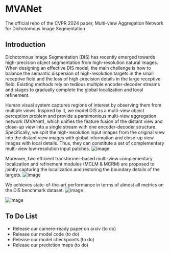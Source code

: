 # MVANet
The official repo of the CVPR 2024 paper, Multi-view Aggregation Network for Dichotomous Image Segmentation

## Introduction
Dichotomous Image Segmentation (DIS) has recently emerged towards high-precision object segmentation from high-resolution natural images. When designing an effective DIS model, the main challenge is how to balance the semantic dispersion of high-resolution targets in the small receptive field and the loss of high-precision details in the large receptive field. Existing methods rely on tedious multiple encoder-decoder streams and stages to gradually complete the global localization and local refinement. 

Human visual system captures regions of interest by observing them from multiple views. Inspired by it, we model DIS as a multi-view object perception problem and provide a parsimonious multi-view aggregation network (MVANet), which unifies the feature fusion of the distant view and close-up view into a single stream with one encoder-decoder structure. Specifically, we split the high-resolution input images from the original view into the distant view images with global information and close-up view images with local details. Thus, they can constitute a set of complementary multi-view low-resolution input patches.
![image](https://github.com/qianyu-dlut/MVANet/assets/73575386/2cff2cc2-ca24-469b-98ab-ed2585329609)

Moreover, two efficient transformer-based multi-view complementary localization and refinement modules (MCLM & MCRM) are proposed to jointly capturing the localization and restoring the boundary details of the targets. 
![image](https://github.com/qianyu-dlut/MVANet/assets/73575386/14c3e234-bdfe-49a5-a5ed-c82cc776d947)

We achieves state-of-the-art performance in terms of almost all metrics on the DIS benchmark dataset. 
![image](https://github.com/qianyu-dlut/MVANet/assets/73575386/6f3c0c1b-6cc2-4f0d-b563-7dc0c9050a52)

![image](https://github.com/qianyu-dlut/MVANet/assets/73575386/3c4443d8-fd6f-49f3-988d-45215bc1d8e6)


## To Do List
- Release our camere-ready paper on arxiv (to do)
- Release our model code (to do)
- Release our model checkpoints (to do)
- Release our prediction maps (to do)


